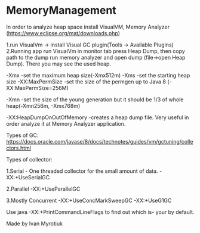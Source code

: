# MemoryManagement
In order to analyze heap space
install VisualVM, Memory Analyzer (https://www.eclipse.org/mat/downloads.php)

1.run VisualVm -> install Visual GC plugin(Tools -> Available Plugins)
2.Running app run VisualVm in monitor tab press Heap Dump, then copy path to the dump
run memory analyzer and open dump (file->open Heap Dump). There you may see the used heap. 
  
  -Xmx -set the maximum heap size(-Xmx512m)
  -Xms -set the starting heap size 
  -XX:MaxPermSize -set the size of the permgen up to Java 8 (-XX:MaxPermSize=256M)
  
  -Xmn -set the size of the young generation but it should be 1/3 of whole heap(-Xmn256m, -Xmx768m)
  
  -XX:HeapDumpOnOutOfMemory -creates a heap dump file. Very useful in order analyze it at Memory Analyzer application.
   
Types of GC: https://docs.oracle.com/javase/8/docs/technotes/guides/vm/gctuning/collectors.html

Types of collector:

1.Serial - One threaded collector for the small amount of data.
-XX:+UseSerialGC

2.Parallel 
-XX:+UseParallelGC

3.Mostly Concurrent 
-XX:+UseConcMarkSweepGC
-XX:+UseG1GC

Use java -XX:+PrintCommandLineFlags to find out which is- your by default.

   
Made by Ivan Myrotiuk
